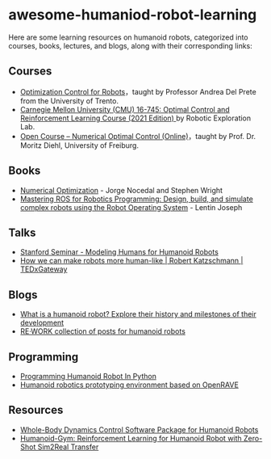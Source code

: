 # awesome-humaniod-robot-learning

Here are some learning resources on humanoid robots, categorized into courses, books, lectures, and blogs, along with their corresponding links:

## Courses
- [Optimization Control for Robots](https://drive.google.com/drive/mobile/folders/0BwvOnEYRiTt6fnc4ZHFrVUpjNDliQXlUdWdwRE82eTNSZWNlU19OY0JpMkZ5Q3lwb0hacFE?resourcekey=0-I1fIOhuCcD70vbpYMve4MQ)，taught by Professor Andrea Del Prete from the University of Trento.
- [Carnegie Mellon University (CMU) 16-745: Optimal Control and Reinforcement Learning Course (2021 Edition) ](https://github.com/Optimal-Control-16-745)by Robotic Exploration Lab.
- [Open Course – Numerical Optimal Control (Online)](https://www.syscop.de/teaching/ss2020/numerical-optimal-control-online)，taught by Prof. Dr. Moritz Diehl, University of Freiburg.

## Books
- [Numerical Optimization](https://link.springer.com/book/10.1007/978-0-387-40065-5) - Jorge Nocedal and Stephen Wright
- [Mastering ROS for Robotics Programming: Design, build, and simulate complex robots using the Robot Operating System](https://www.packtpub.com/en-us/product/mastering-ros-for-robotics-programming-9781785282997) - Lentin Joseph

## Talks
- [Stanford Seminar - Modeling Humans for Humanoid Robots](https://m.youtube.com/watch?v=uQ-5BryUNv8)
- [How we can make robots more human-like | Robert Katzschmann | TEDxGateway](https://m.youtube.com/watch?v=7bG07Y6flj4)

## Blogs
- [What is a humanoid robot? Explore their history and milestones of their development](https://kawasakirobotics.com/asia-oceania/blog/2101-01/)
- [RE·WORK collection of posts for humanoid robots](https://blog.re-work.co/tag/humanoid-robots/)

## Programming
- [Programming Humanoid Robot In Python](https://github.com/DAInamite/programming-humanoid-robot-in-python)
- [Humanoid robotics prototyping environment based on OpenRAVE](https://github.com/stephane-caron/pymanoid)

## Resources
- [Whole-Body Dynamics Control Software Package for Humanoid Robots](https://github.com/loongOpen/OpenLoong-Dyn-Control)
- [Humanoid-Gym: Reinforcement Learning for Humanoid Robot with Zero-Shot Sim2Real Transfer](https://github.com/roboterax/humanoid-gym)
